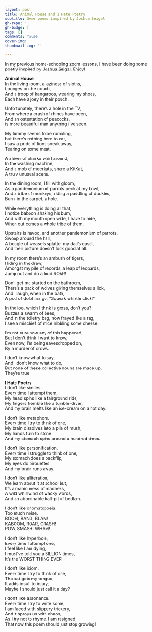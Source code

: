 ```yaml
---
layout: post
title: Animal House and I Hate Poetry
subtitle: Some poems inspired by Joshua Seigal
gh-repo: ''
gh-badge: []
tags: []
comments: false
cover-img: ''
thumbnail-img: ''

---
```

In my previous home-schooling zoom lessons, I have been doing some poetry inspired by [Joshua Seigal](https://www.joshuaseigal.co.uk/). Enjoy!

**Animal House**  
 In the living room, a laziness of sloths,  
 Lounges on the couch,  
 And a troop of kangaroos, wearing my shoes,  
 Each have a joey in their pouch.  
   
 Unfortunately, there’s a hole in the TV,  
 From where a crash of rhinos have been,  
 And an ostentation of peacocks,  
 Is more beautiful than anything I’ve seen.  
   
 My tummy seems to be rumbling,  
 but there’s nothing here to eat,  
 I saw a pride of lions sneak away,  
 Tearing on some meat.  
   
 A shiver of sharks whirl around,  
 In the washing machine,  
 And a mob of meerkats, share a KitKat,  
 A truly unusual scene.  
   
 In the dining room, I fill with gloom,  
 As a pandemonium of parrots peck at my bowl,  
 And a tribe of monkeys, riding a paddling of duckies,  
 Burn, in the carpet, a hole.  
   
 While everything is doing all that,  
 I notice baboon shaking his bum,  
 And with my mouth open wide, I have to hide,  
 When out comes a whole tribe of them.  
   
 Upstairs is havoc, and another pandemonium of parrots,  
 Swoop around the hall,  
 A boogle of weasels splatter my dad’s easel,  
 And their picture doesn’t look good at all.  
   
 In my room there’s an ambush of tigers,  
 Hiding in the draw,  
 Amongst my pile of records, a leap of leopards,  
 Jump out and do a loud ROAR!  
   
 Don’t get me started on the bathroom,  
 There’s a pack of wolves giving themselves a lick,  
 And I laugh, when in the bath,  
 A pod of dolphins go, “Squeak whistle click!”  
   
 In the loo, which I think is gross, don’t you?  
 Buzzes a swarm of bees,  
 And in the toiletry bag, now frayed like a rag,  
 I see a mischief of mice nibbling some cheese.  
   
 I’m not sure how any of this happened,  
 But I don’t think I want to know,  
 Even now, I’m being eavesdropped on,  
 By a murder of crows.  
   
 I don’t know what to say,  
 And I don’t know what to do,  
 But none of these collective nouns are made up,  
 They’re true!  
   
   
 **I Hate Poetry**  
 I don’t like similes.  
 Every time I attempt them,  
 My head spins like a fairground ride,  
 My fingers tremble like a tumble-dryer,  
 And my brain melts like an ice-cream on a hot day.  
   
 I don’t like metaphors.  
 Every time I try to think of one,  
 My brain dissolves into a pile of mush,  
 My hands turn to stone  
 And my stomach spins around a hundred times.  
   
 I don’t like personification.  
 Every time I struggle to think of one,  
 My stomach does a backflip,  
 My eyes do pirouettes  
 And my brain runs away.  
   
 I don’t like alliteration,  
 We learn about it at school but,  
 It’s a manic mess of madness,  
 A wild whirlwind of wacky words,  
 And an abominable ball-pit of bedlam.  
   
 I don’t like onomatopoeia.  
 Too much noise.  
 BOOM, BANG, BLAM!  
 KABOOM, ROAR, CRASH!  
 POW, SMASH! WHAM!  
   
 I don’t like hyperbole,  
 Every time I attempt one,  
 I feel like I am dying,  
 I must’ve told you a BILLION times,  
 It’s the WORST THING EVER!  
   
 I don’t like idiom.  
 Every time I try to think of one,  
 The cat gets my tongue,  
 It adds insult to injury,  
 Maybe I should just call it a day?  
   
 I don’t like assonance.  
 Every time I try to write some,  
 I am faced with slippery trickery,  
 And it sprays us with chaos,  
 As I try not to rhyme, I am resigned,  
 That now this poem should just stop growing!